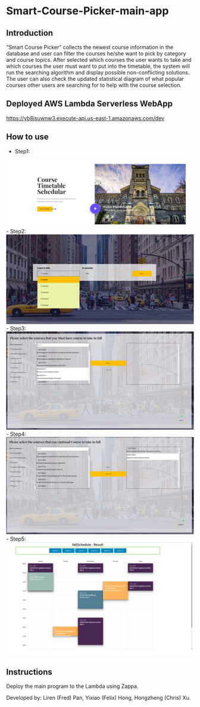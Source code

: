 # Smart-Course-Picker-main-app

## Introduction
“Smart Course Picker” collects the newest course information in the database and user can filter the courses he/she want to pick by category and course topics. After selected which courses the user wants to take and which courses the user must want to put into the timetable, the system will run the searching algorithm and display possible non-conflicting solutions. The user can also check the updated statistical diagram of what popular courses other users are searching for to help with the course selection.

## Deployed AWS Lambda Serverless WebApp
https://yb8jsuwnw3.execute-api.us-east-1.amazonaws.com/dev

## How to use
- Step1:
<img src="others/main.png" width="600">
- Step2:
<img src="others/step1.png" width="600">
- Step3:
<img src="others/step2.png" width="600">
- Step4:
<img src="others/step3.png" width="600">
- Step5:
<img src="others/result.png" width="600">


## Instructions
Deploy the main program  to the Lambda using Zappa.


Developed by:
    Liren (Fred) Pan,
    Yixiao (Felix) Hong,
    Hongzheng  (Chris) Xu.


